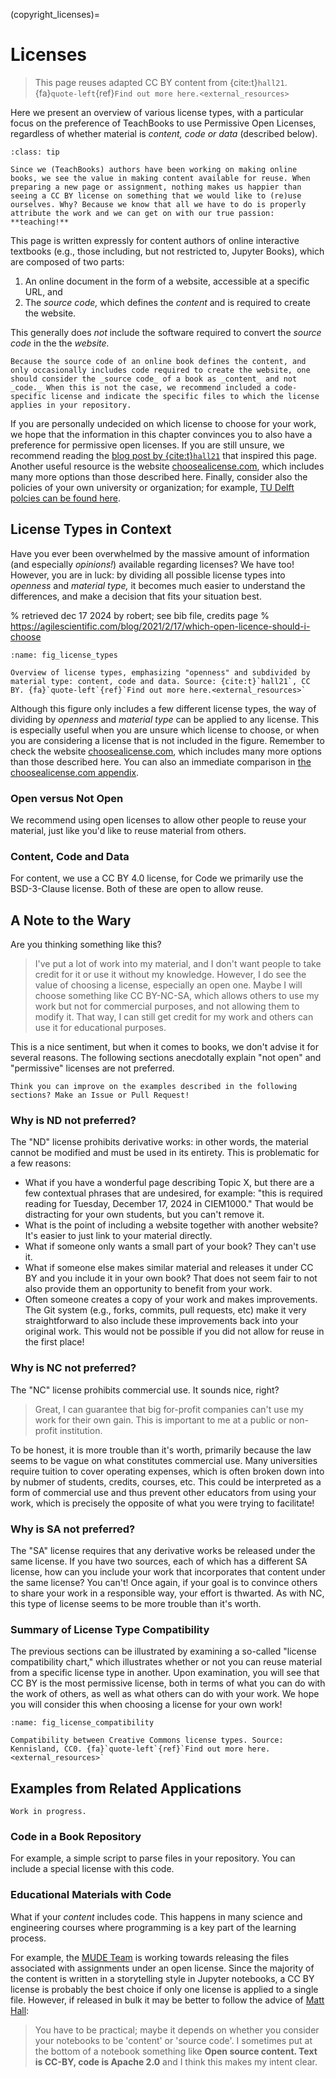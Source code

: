 (copyright_licenses)=
# Licenses

> This page reuses adapted CC BY content from {cite:t}`hall21`. {fa}`quote-left`{ref}`Find out more here.<external_resources>`

Here we present an overview of various license types, with a particular focus on the preference of TeachBooks to use Permissive Open Licenses, regardless of whether material is _content, code or data_ (described below). 

```{admonition} Why permissive open licenses?
:class: tip

Since we (TeachBooks) authors have been working on making online books, we see the value in making content available for reuse. When preparing a new page or assignment, nothing makes us happier than seeing a CC BY license on something that we would like to (re)use ourselves. Why? Because we know that all we have to do is properly attribute the work and we can get on with our true passion: **teaching!**
```

This page is written expressly for content authors of online interactive textbooks (e.g., those including, but not restricted to, Jupyter Books), which are composed of two parts:
1. An online document in the form of a website, accessible at a specific URL, and
2. The _source code,_ which defines the _content_ and is required to create the website.

This generally does _not_ include the software required to convert the _source code_ in the the _website._

```{note}
Because the source code of an online book defines the content, and only occasionally includes code required to create the website, one should consider the _source code_ of a book as _content_ and not _code._ When this is not the case, we recommend included a code-specific license and indicate the specific files to which the license applies in your repository.
```

If you are personally undecided on which license to choose for your work, we hope that the information in this chapter convinces you to also have a preference for permissive open licenses. If you are still unsure, we recommend reading the [blog post by {cite:t}`hall21`](https://agilescientific.com/blog/2021/2/17/which-open-licence-should-i-choose) that inspired this page. Another useful resource is the website [choosealicense.com](https://choosealicense.com/), which includes many more options than those described here. Finally, consider also the policies of your own university or organization; for example, [TU Delft polcies can be found here](https://www.tudelft.nl/en/library/support/library-for-researchers/publishing-outreach/open-access-policy-and-guidelines).


## License Types in Context

Have you ever been overwhelmed by the massive amount of information (and especially _opinions!_) available regarding licenses? We have too! However, you are in luck: by dividing all possible license types into _openness_ and _material type,_ it becomes much easier to understand the differences, and make a decision that fits your situation best.

% retrieved dec 17 2024 by robert; see bib file, credits page
% https://agilescientific.com/blog/2021/2/17/which-open-licence-should-i-choose
```{figure} ./figures/open_licenses.png
:name: fig_license_types

Overview of license types, emphasizing "openness" and subdivided by material type: content, code and data. Source: {cite:t}`hall21`, CC BY. {fa}`quote-left`{ref}`Find out more here.<external_resources>`
```

Although this figure only includes a few different license types, the way of dividing by _openness_ and _material type_ can be applied to any license. This is especially useful when you are unsure which license to choose, or when you are considering a license that is not included in the figure. Remember to check the website [choosealicense.com](https://choosealicense.com/), which includes many more options than those described here. You can also an immediate comparison in [the choosealicense.com appendix](https://choosealicense.com/appendix/).

### Open versus Not Open

We recommend using open licenses to allow other people to reuse your material, just like you'd like to reuse material from others.

### Content, Code and Data

For content, we use a CC BY 4.0 license, for Code we primarily use the BSD-3-Clause license. Both of these are open to allow reuse.

## A Note to the Wary

Are you thinking something like this?

> I've put a lot of work into my material, and I don't want people to take credit for it or use it without my knowledge. However, I do see the value of choosing a license, especially an open one. Maybe I will choose something like CC BY-NC-SA, which allows others to use my work but not for commercial purposes, and not allowing them to modify it. That way, I can still get credit for my work and others can use it for educational purposes.

This is a nice sentiment, but when it comes to books, we don't advise it for several reasons. The following sections anecdotally explain "not open" and "permissive" licenses are not preferred.

```{note}
Think you can improve on the examples described in the following sections? Make an Issue or Pull Request!
```

### Why is ND not preferred?

The "ND" license prohibits derivative works: in other words, the material cannot be modified and must be used in its entirety. This is problematic for a few reasons:
- What if you have a wonderful page describing Topic X, but there are a few contextual phrases that are undesired, for example: "this is required reading for Tuesday, December 17, 2024 in CIEM1000." That would be distracting for your own students, but you can't remove it.
- What is the point of including a website together with another website? It's easier to just link to your material directly.
- What if someone only wants a small part of your book? They can't use it.
- What if someone else makes similar material and releases it under CC BY and you include it in your own book? That does not seem fair to not also provide them an opportunity to benefit from your work.
- Often someone creates a copy of your work and makes improvements. The Git system (e.g., forks, commits, pull requests, etc) make it very straightforward to also include these improvements back into your original work. This would not be possible if you did not allow for reuse in the first place! 

### Why is NC not preferred?

The "NC" license prohibits commercial use. It sounds nice, right?
> Great, I can guarantee that big for-profit companies can't use my work for their own gain. This is important to me at a public or non-profit institution.

To be honest, it is more trouble than it's worth, primarily because the law seems to be vague on what constitutes commercial use. Many universities require tuition to cover operating expenses, which is often broken down into by nubmer of students, credits, courses, etc. This could be interpreted as a form of commercial use and thus prevent other educators from using your work, which is precisely the opposite of what you were trying to facilitate!

### Why is SA not preferred?

The "SA" license requires that any derivative works be released under the same license. If you have two sources, each of which has a different SA license, how can you include your work that incorporates that content under the same license? You can't! Once again, if your goal is to convince others to share your work in a responsible way, your effort is thwarted. As with NC, this type of license seems to be more trouble than it's worth.

### Summary of License Type Compatibility

The previous sections can be illustrated by examining a so-called "license compatibility chart," which illustrates whether or not you can reuse material from a specific license type in another. Upon examination, you will see that CC BY is the most permissive license, both in terms of what you can do with the work of others, as well as what others can do with your work. We hope you will consider this when choosing a license for your own work!

```{figure} ./figures/1280px-CC_License_Compatibility_Chart.png
:name: fig_license_compatibility

Compatibility between Creative Commons license types. Source: Kennisland, CC0. {fa}`quote-left`{ref}`Find out more here.<external_resources>`
```

## Examples from Related Applications

```{warning}
Work in progress.
```

### Code in a Book Repository

For example, a simple script to parse files in your repository. You can include a special license with this code.

### Educational Materials with Code

What if your _content_ includes code. This happens in many science and engineering courses where programming is a key part of the learning process.

For example, the [MUDE Team](https://mude.citg.tudelft.nl) is working towards releasing the files associated with assignments under an open license. Since the majority of the content is written in a storytelling style in Jupyter notebooks, a CC BY license is probably the best choice if only one license is applied to a single file. However, if released in bulk it may be better to follow the advice of [Matt Hall](https://agilescientific.com/blog/2021/2/17/which-open-licence-should-i-choose):

> You have to be practical; maybe it depends on whether you consider your notebooks to be 'content' or 'source code'. I sometimes put at the bottom of a notebook something like **Open source content. Text is CC-BY, code is Apache 2.0** and I think this makes my intent clear.